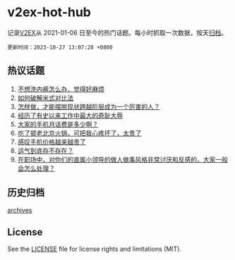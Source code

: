 # v2ex-hot-hub

 记录[V2EX](https://www.v2ex.com/)从 2021-01-06 日至今的热门话题。每小时抓取一次数据，按天[归档](archives)。

`更新时间：2023-10-27 13:07:28 +0800`

## 热议话题

1. [不想洗内裤怎么办，觉得好麻烦](https://www.v2ex.com/t/985699)
1. [如何破解米式对比法](https://www.v2ex.com/t/985800)
1. [怎样做，才能摆脱现状跨越阶层成为一个厉害的人？](https://www.v2ex.com/t/985858)
1. [经历了有史以来工作中最大的奇耻大辱](https://www.v2ex.com/t/985680)
1. [大家的手机月话费是多少啊？](https://www.v2ex.com/t/985690)
1. [吃了顿老北京火锅，可把我心疼坏了，太贵了](https://www.v2ex.com/t/985774)
1. [感叹手机价格越来越贵了](https://www.v2ex.com/t/985919)
1. [运气到底存不存在？](https://www.v2ex.com/t/985894)
1. [在职场中，对你们的直属小领导的做人做事风格非常讨厌和反感的，大家一般会怎么处理？](https://www.v2ex.com/t/985643)

## 历史归档

[archives](archives)

## License

See the [LICENSE](LICENSE) file for license rights and limitations (MIT).
